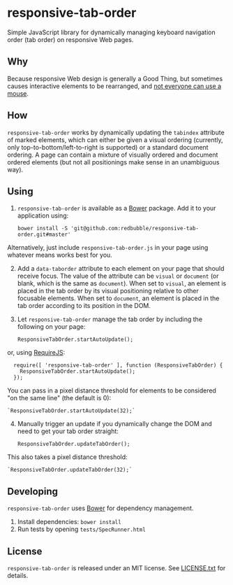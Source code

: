 # responsive-tab-order

Simple JavaScript library for dynamically managing keyboard navigation order (tab order) on responsive Web pages.


## Why

Because responsive Web design is generally a Good Thing, but sometimes causes interactive elements to be rearranged, and [not everyone can use a mouse](http://a11yproject.com/posts/myth-accessibility-is-blind-people/).


## How

`responsive-tab-order` works by dynamically updating the `tabindex` attribute of marked elements, which can either be given a visual ordering (currently, only top-to-bottom/left-to-right is supported) or a standard document ordering. A page can contain a mixture of visually ordered and document ordered elements (but not all positionings make sense in an unambiguous way).


## Using

1. `responsive-tab-order` is available as a [Bower](http://bower.io) package. Add it to your application using:

    `bower install -S 'git@github.com:redbubble/responsive-tab-order.git#master'`

  Alternatively, just include `responsive-tab-order.js` in your page using whatever means works best for you.

2. Add a `data-taborder` attribute to each element on your page that should receive focus. The value of the attribute can be `visual` or `document` (or blank, which is the same as `document`). When set to `visual`, an element is placed in the tab order by its visual positioning relative to other focusable elements. When set to `document`, an element is placed in the tab order according to its position in the DOM.

3. Let `responsive-tab-order` manage the tab order by including the following on your page:

    `ResponsiveTabOrder.startAutoUpdate();`
  
  or, using [RequireJS](http://requirejs.org):
  
      require([ 'responsive-tab-order' ], function (ResponsiveTabOrder) {
        ResponsiveTabOrder.startAutoUpdate();
      });

  You can pass in a pixel distance threshold for elements to be considered "on the same line" (the default is 0):
  
    `ResponsiveTabOrder.startAutoUpdate(32);`

4. Manually trigger an update if you dynamically change the DOM and need to get your tab order straight:

    `ResponsiveTabOrder.updateTabOrder();`

  This also takes a pixel distance threshold:
  
    `ResponsiveTabOrder.updateTabOrder(32);`


## Developing

`responsive-tab-order` uses [Bower](http://bower.io) for dependency management.

1. Install dependencies: `bower install`
2. Run tests by opening `tests/SpecRunner.html`


## License

`responsive-tab-order` is released under an MIT license. See [LICENSE.txt](//github.com/redbubble/responsive-tab-order/blob/master/LICENSE.txt) for details.
